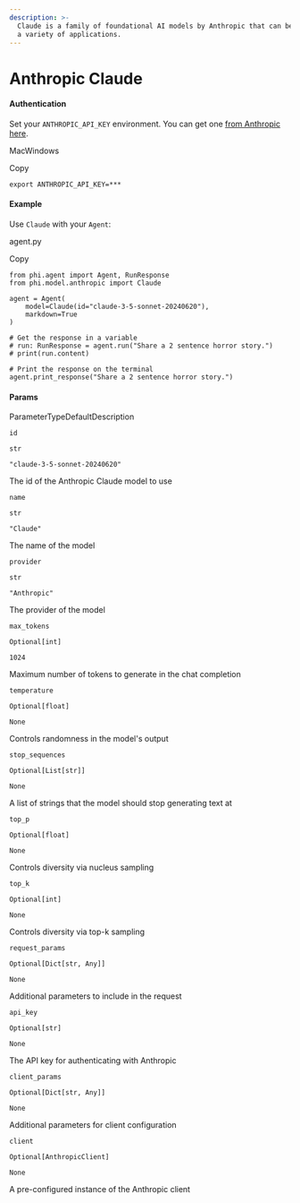 ```yaml
---
description: >-
  Claude is a family of foundational AI models by Anthropic that can be used in
  a variety of applications.
---
```


# Anthropic Claude

#### Authentication <a href="#authentication" id="authentication"></a>

Set your `ANTHROPIC_API_KEY` environment. You can get one [from Anthropic here](https://anthropic.com/).

MacWindows

Copy

```
export ANTHROPIC_API_KEY=***
```

#### [​](https://docs.phidata.com/models/anthropic#example)Example <a href="#example" id="example"></a>

Use `Claude` with your `Agent`:

agent.py

Copy

```
from phi.agent import Agent, RunResponse
from phi.model.anthropic import Claude

agent = Agent(
    model=Claude(id="claude-3-5-sonnet-20240620"),
    markdown=True
)

# Get the response in a variable
# run: RunResponse = agent.run("Share a 2 sentence horror story.")
# print(run.content)

# Print the response on the terminal
agent.print_response("Share a 2 sentence horror story.")
```

#### [​](https://docs.phidata.com/models/anthropic#params)Params <a href="#params" id="params"></a>

ParameterTypeDefaultDescription

`id`

`str`

`"claude-3-5-sonnet-20240620"`

The id of the Anthropic Claude model to use

`name`

`str`

`"Claude"`

The name of the model

`provider`

`str`

`"Anthropic"`

The provider of the model

`max_tokens`

`Optional[int]`

`1024`

Maximum number of tokens to generate in the chat completion

`temperature`

`Optional[float]`

`None`

Controls randomness in the model's output

`stop_sequences`

`Optional[List[str]]`

`None`

A list of strings that the model should stop generating text at

`top_p`

`Optional[float]`

`None`

Controls diversity via nucleus sampling

`top_k`

`Optional[int]`

`None`

Controls diversity via top-k sampling

`request_params`

`Optional[Dict[str, Any]]`

`None`

Additional parameters to include in the request

`api_key`

`Optional[str]`

`None`

The API key for authenticating with Anthropic

`client_params`

`Optional[Dict[str, Any]]`

`None`

Additional parameters for client configuration

`client`

`Optional[AnthropicClient]`

`None`

A pre-configured instance of the Anthropic client
